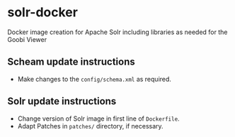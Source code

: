 # solr-docker
Docker image creation for Apache Solr including libraries as needed for the Goobi Viewer

## Scheam update instructions
- Make changes to the `config/schema.xml` as required.

## Solr update instructions
- Change version of Solr image in first line of `Dockerfile`.
- Adapt Patches in `patches/` directory, if necessary.
